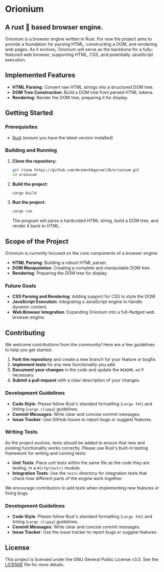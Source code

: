 # Orionium
## A rust 🦀 based browser engine.

Orionium is a browser engine written in Rust. For now the project aims to provide a foundation for parsing HTML, constructing a DOM, and rendering web pages. As it evolves, Orionium will serve as the backbone for a fully-featured web browser, supporting HTML, CSS, and potentially JavaScript execution.

## Implemented Features

- **HTML Parsing**: Convert raw HTML strings into a structured DOM tree.
- **DOM Tree Construction**: Build a DOM tree from parsed HTML tokens.
- **Rendering**: Render the DOM tree, preparing it for display.

## Getting Started

### Prerequisites

- [Rust](https://www.rust-lang.org/) (ensure you have the latest version installed)

### Building and Running

1. **Clone the repository:**

   ```bash
   git clone https://github.com/AnimeshAgarwal28/orionium.git
   cd orionium
   ```

2. **Build the project:**

   ```bash
   cargo build
   ```

3. **Run the project:**

   ```bash
   cargo run
   ```

   The program will parse a hardcoded HTML string, build a DOM tree, and render it back to HTML.

## Scope of the Project

Orionium is currently focused on the core components of a browser engine:

- **HTML Parsing**: Building a robust HTML parser.
- **DOM Manipulation**: Creating a complete and manipulable DOM tree.
- **Rendering**: Preparing the DOM tree for display.

### Future Goals

- **CSS Parsing and Rendering**: Adding support for CSS to style the DOM.
- **JavaScript Execution**: Integrating a JavaScript engine to handle dynamic content.
- **Web Browser Integration**: Expanding Orionium into a full-fledged web browser engine.

## Contributing

We welcome contributions from the community! Here are a few guidelines to help you get started:

1. **Fork the repository** and create a new branch for your feature or bugfix.
2. **Implement tests** for any new functionality you add.
3. **Document your changes** in the code and update the `README.md` if necessary.
4. **Submit a pull request** with a clear description of your changes.

### Development Guidelines

- **Code Style**: Please follow Rust's standard formatting (`cargo fmt`) and linting (`cargo clippy`) guidelines.
- **Commit Messages**: Write clear and concise commit messages.
- **Issue Tracker**: Use GitHub Issues to report bugs or suggest features.

### Writing Tests

As the project evolves, tests should be added to ensure that new and existing functionality works correctly. Please use Rust's built-in testing framework for writing and running tests:

- **Unit Tests**: Place unit tests within the same file as the code they are testing, in a `#[cfg(test)]` module.
- **Integration Tests**: Use the `tests` directory for integration tests that check how different parts of the engine work together.

We encourage contributors to add tests when implementing new features or fixing bugs.

### Development Guidelines

- **Code Style**: Please follow Rust's standard formatting (`cargo fmt`) and linting (`cargo clippy`) guidelines.
- **Commit Messages**: Write clear and concise commit messages.
- **Issue Tracker**: Use the issue tracker to report bugs or suggest features.

## License

This project is licensed under the GNU General Public License v3.0. See the [LICENSE](https://github.com/AnimeshAgarwal28/orionium/blob/master/LICENSE) file for more details.
